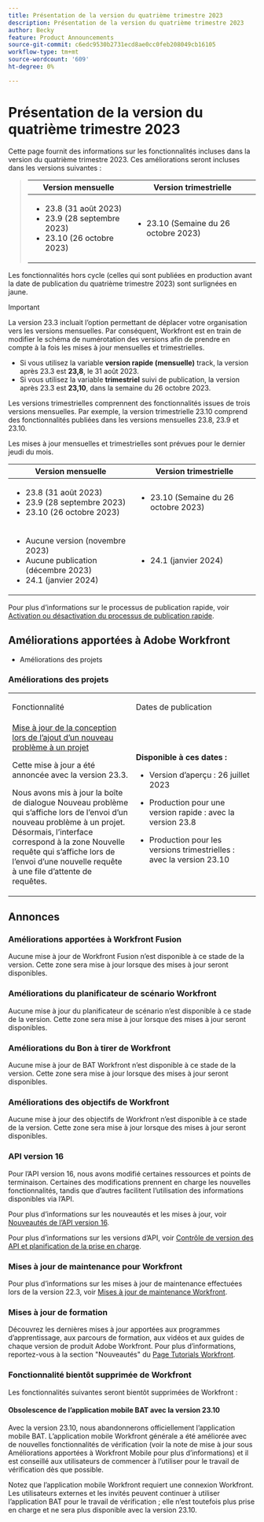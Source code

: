 ```yaml
---
title: Présentation de la version du quatrième trimestre 2023
description: Présentation de la version du quatrième trimestre 2023
author: Becky
feature: Product Announcements
source-git-commit: c6edc9530b2731ecd8ae0cc0feb208049cb16105
workflow-type: tm+mt
source-wordcount: '609'
ht-degree: 0%

---
```


# Présentation de la version du quatrième trimestre 2023

Cette page fournit des informations sur les fonctionnalités incluses dans la version du quatrième trimestre 2023. Ces améliorations seront incluses dans les versions suivantes :

>| Version mensuelle | Version trimestrielle |
>|----|----|
>| <ul><li>23.8 (31 août 2023)</li><li>23.9 (28 septembre 2023)</li><li>23.10 (26 octobre 2023)</li></ul> | <ul><li>23.10 (Semaine du 26 octobre 2023)</li></ul> |

<span class="preview">Les fonctionnalités hors cycle (celles qui sont publiées en production avant la date de publication du quatrième trimestre 2023) sont surlignées en jaune.</span>

>[!IMPORTANT]
>
>La version 23.3 incluait l’option permettant de déplacer votre organisation vers les versions mensuelles. Par conséquent, Workfront est en train de modifier le schéma de numérotation des versions afin de prendre en compte à la fois les mises à jour mensuelles et trimestrielles.
>
>* Si vous utilisez la variable **version rapide (mensuelle)** track, la version après 23.3 est **23,8**, le 31 août 2023.
> * Si vous utilisez la variable **trimestriel** suivi de publication, la version après 23.3 est **23,10**, dans la semaine du 26 octobre 2023.
> 
> Les versions trimestrielles comprennent des fonctionnalités issues de trois versions mensuelles. Par exemple, la version trimestrielle 23.10 comprend des fonctionnalités publiées dans les versions mensuelles 23.8, 23.9 et 23.10.
>
>Les mises à jour mensuelles et trimestrielles sont prévues pour le dernier jeudi du mois.
>
>| Version mensuelle | Version trimestrielle |
>|----|----|
>| <ul><li>23.8 (31 août 2023)</li><li>23.9 (28 septembre 2023)</li><li>23.10 (26 octobre 2023)</li></ul> | <ul><li>23.10 (Semaine du 26 octobre 2023)</li></ul> |
>| <ul><li>Aucune version (novembre 2023)</li><li>Aucune publication (décembre 2023)</li><li>24.1 (janvier 2024)</li></ul> | <ul><li>24.1 (janvier 2024)</li></ul> |
>
>Pour plus d’informations sur le processus de publication rapide, voir [Activation ou désactivation du processus de publication rapide](/help/quicksilver/administration-and-setup/set-up-workfront/configure-system-defaults/enable-fast-release-process.md).

## Améliorations apportées à Adobe Workfront

* Améliorations des projets

### Améliorations des projets

<table>
            <col style="width: 50%;" />
            <col style="width: 50%;" />
            <tbody>
                <tr>
                    <td>
                        <p><span class="bold">Fonctionnalité</span>
                        </p>
                    </td>
                    <td>
                        <p><span class="bold">Dates de publication</span>
                        </p>
                    </td>
                 </tr>  
                 <tr>
                    <td>
                        <a href="/help/quicksilver/product-announcements/product-releases/23-q4-release-activity/23-q4-july-26.md" class="MCXref xref" xrefformat="{para}">Mise à jour de la conception lors de l’ajout d’un nouveau problème à un projet</a> </p><p>Cette mise à jour a été annoncée avec la version 23.3.
                        <p>Nous avons mis à jour la boîte de dialogue Nouveau problème qui s’affiche lors de l’envoi d’un nouveau problème à un projet. Désormais, l’interface correspond à la zone Nouvelle requête qui s’affiche lors de l’envoi d’une nouvelle requête à une file d’attente de requêtes.  </p>
                    </td>
                    <td><p><b>Disponible à ces dates :</b></p>
                        <ul>
                            <li>
                                <p>Version d’aperçu : 26 juillet 2023<br /></p>
                            </li>
                            <li>
                                <p>Production pour une version rapide : avec la version 23.8</p>
                            </li>
                            <li>
                                <p>Production pour les versions trimestrielles : avec la version 23.10</p>
                            </li>
                        </ul>
                    </td>
                </tr>
           </tbody>
        </table>

## Annonces

### Améliorations apportées à Workfront Fusion

Aucune mise à jour de Workfront Fusion n’est disponible à ce stade de la version. Cette zone sera mise à jour lorsque des mises à jour seront disponibles.

### Améliorations du planificateur de scénario Workfront

Aucune mise à jour du planificateur de scénario n’est disponible à ce stade de la version. Cette zone sera mise à jour lorsque des mises à jour seront disponibles.

### Améliorations du Bon à tirer de Workfront

Aucune mise à jour de BAT Workfront n’est disponible à ce stade de la version. Cette zone sera mise à jour lorsque des mises à jour seront disponibles.

### Améliorations des objectifs de Workfront

Aucune mise à jour des objectifs de Workfront n’est disponible à ce stade de la version. Cette zone sera mise à jour lorsque des mises à jour seront disponibles.

### API version 16

Pour l’API version 16, nous avons modifié certaines ressources et points de terminaison. Certaines des modifications prennent en charge les nouvelles fonctionnalités, tandis que d’autres facilitent l’utilisation des informations disponibles via l’API.

Pour plus d’informations sur les nouveautés et les mises à jour, voir [Nouveautés de l’API version 16](/help/quicksilver/wf-api/api/new-api-version-16.md).

Pour plus d’informations sur les versions d’API, voir [Contrôle de version des API et planification de la prise en charge](/help/quicksilver/wf-api/api/api-version-support-schedule.md).

### Mises à jour de maintenance pour Workfront 

Pour plus d’informations sur les mises à jour de maintenance effectuées lors de la version 22.3, voir [Mises à jour de maintenance Workfront](https://experienceleague.adobe.com/docs/workfront-known-issues/releases/current-updates.html).

### Mises à jour de formation

Découvrez les dernières mises à jour apportées aux programmes d’apprentissage, aux parcours de formation, aux vidéos et aux guides de chaque version de produit Adobe Workfront. Pour plus d’informations, reportez-vous à la section &quot;Nouveautés&quot; du [Page Tutorials Workfront](https://experienceleague.adobe.com/docs/workfront-learn/tutorials-workfront/home.html).

### Fonctionnalité bientôt supprimée de Workfront

Les fonctionnalités suivantes seront bientôt supprimées de Workfront :

#### Obsolescence de l’application mobile BAT avec la version 23.10

Avec la version 23.10, nous abandonnerons officiellement l’application mobile BAT. L’application mobile Workfront générale a été améliorée avec de nouvelles fonctionnalités de vérification (voir la note de mise à jour sous Améliorations apportées à Workfront Mobile pour plus d’informations) et il est conseillé aux utilisateurs de commencer à l’utiliser pour le travail de vérification dès que possible.

Notez que l’application mobile Workfront requiert une connexion Workfront. Les utilisateurs externes et les invités peuvent continuer à utiliser l’application BAT pour le travail de vérification ; elle n’est toutefois plus prise en charge et ne sera plus disponible avec la version 23.10.


<!-- HTML you might need

New table

### add product area name

<table>
            <col style="width: 50%;" />
            <col style="width: 50%;" />
            <tbody>
                <tr>
                    <td>
                        <p><span class="bold">Feature</span>
                        </p>
                    </td>
                    <td>
                        <p><span class="bold">Release dates</span>
                        </p>
                    </td>
                </tr>
                <tr>
                    <td>
                        <a href="ADD LINK" class="MCXref xref" xrefformat="{para}">Title</a><span style="color: #ff0000;"> New in Preview!</span></p>
                        <p>Body</p>
                    </td>
                    <td><p><b>Available on these dates:</b></p>
                        <ul>
                            <li>
                                <p>Preview release:<br /></p>
                            </li>
                            <li>
                                <p><span class="preview">Production release: </span></p>
                            </li>
                        </ul>
                    </td>
                </tr>
            </tbody>
        </table>

New row for table 

<tr>
  <td>
    <a href="ADD%20LINK">Title</a> New in Preview!
    <p>Body</p>
  </td>
  <td>
    <p><strong>Available on these dates:</strong></p>
    <ul>
      <li>
        <p>Preview release:</p>
      </li>
      <li>
        <p>Production release:</p>
      </li>
    </ul>
  </td>
</tr>


New in preview, prod, and coming soon text

<span style="color: #ff0000;"> New in Preview!</span>
<span style="color: #ff0000;"> New in Production!</span>
<span style="color: #ff0000;"> Coming soon!</span>


Test for boards early access stuff

Production release for early opt-in: March 2, 2023 This feature is available in Production only through the early feature opt-in for Workfront Boards.

Production release for all customers: With the 23.2 release

-->


